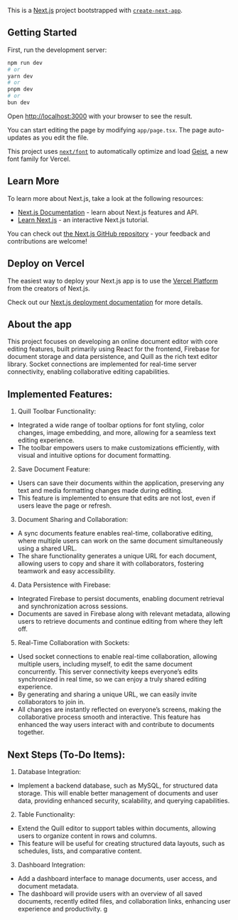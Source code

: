 This is a [Next.js](https://nextjs.org) project bootstrapped with [`create-next-app`](https://nextjs.org/docs/app/api-reference/cli/create-next-app).

## Getting Started

First, run the development server:

```bash
npm run dev
# or
yarn dev
# or
pnpm dev
# or
bun dev
```

Open [http://localhost:3000](http://localhost:3000) with your browser to see the result.

You can start editing the page by modifying `app/page.tsx`. The page auto-updates as you edit the file.

This project uses [`next/font`](https://nextjs.org/docs/app/building-your-application/optimizing/fonts) to automatically optimize and load [Geist](https://vercel.com/font), a new font family for Vercel.

## Learn More

To learn more about Next.js, take a look at the following resources:

- [Next.js Documentation](https://nextjs.org/docs) - learn about Next.js features and API.
- [Learn Next.js](https://nextjs.org/learn) - an interactive Next.js tutorial.

You can check out [the Next.js GitHub repository](https://github.com/vercel/next.js) - your feedback and contributions are welcome!

## Deploy on Vercel

The easiest way to deploy your Next.js app is to use the [Vercel Platform](https://vercel.com/new?utm_medium=default-template&filter=next.js&utm_source=create-next-app&utm_campaign=create-next-app-readme) from the creators of Next.js.

Check out our [Next.js deployment documentation](https://nextjs.org/docs/app/building-your-application/deploying) for more details.

## About the app
This project focuses on developing an online document editor with core editing features, built primarily using React for the frontend, Firebase for document storage and data persistence, and Quill as the rich text editor library. Socket connections are implemented for real-time server connectivity, enabling collaborative editing capabilities.

## Implemented Features:

1. Quill Toolbar Functionality:
- Integrated a wide range of toolbar options for font styling, color changes, image embedding, and more, allowing for a seamless text editing experience.
- The toolbar empowers users to make customizations efficiently, with visual and intuitive options for document formatting.

2. Save Document Feature:
- Users can save their documents within the application, preserving any text and media formatting changes made during editing.
- This feature is implemented to ensure that edits are not lost, even if users leave the page or refresh.

3. Document Sharing and Collaboration:
- A sync documents feature enables real-time, collaborative editing, where multiple users can work on the same document simultaneously using a shared URL.
- The share functionality generates a unique URL for each document, allowing users to copy and share it with collaborators, fostering teamwork and easy accessibility.

4. Data Persistence with Firebase:
- Integrated Firebase to persist documents, enabling document retrieval and synchronization across sessions.
- Documents are saved in Firebase along with relevant metadata, allowing users to retrieve documents and continue editing from where they left off.

5. Real-Time Collaboration with Sockets:
- Used socket connections to enable real-time collaboration, allowing multiple users, including myself, to edit the same document concurrently. This server connectivity keeps everyone’s edits synchronized in real time, so we can enjoy a truly shared editing experience.
- By generating and sharing a unique URL, we can easily invite collaborators to join in. 
- All changes are instantly reflected on everyone’s screens, making the collaborative process smooth and interactive. This feature has enhanced the way users interact with and contribute to documents together.

## Next Steps (To-Do Items):

1. Database Integration:
- Implement a backend database, such as MySQL, for structured data storage. This will enable better management of documents and user data, providing enhanced security, scalability, and querying capabilities.

2. Table Functionality:
- Extend the Quill editor to support tables within documents, allowing users to organize content in rows and columns. 
- This feature will be useful for creating structured data layouts, such as schedules, lists, and comparative content.

3. Dashboard Integration:
- Add a dashboard interface to manage documents, user access, and document metadata. 
- The dashboard will provide users with an overview of all saved documents, recently edited files, and collaboration links, enhancing user experience and productivity.
g